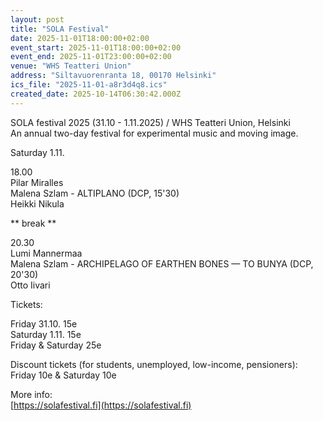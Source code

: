 ```yaml
---
layout: post
title: "SOLA Festival"
date: 2025-11-01T18:00:00+02:00
event_start: 2025-11-01T18:00:00+02:00
event_end: 2025-11-01T23:00:00+02:00
venue: "WHS Teatteri Union"
address: "Siltavuorenranta 18, 00170 Helsinki"
ics_file: "2025-11-01-a8r3d4q8.ics"
created_date: 2025-10-14T06:30:42.000Z
---
```


SOLA festival 2025 (31.10 - 1.11.2025) / WHS Teatteri Union, Helsinki  
An annual two-day festival for experimental music and moving image.  
  
Saturday 1.11.  
  
18.00  
Pilar Miralles  
Malena Szlam - ALTIPLANO (DCP, 15'30)  
Heikki Nikula  
  
** break **  
  
20.30  
Lumi Mannermaa  
Malena Szlam - ARCHIPELAGO OF EARTHEN BONES — TO BUNYA (DCP, 20'30)  
Otto Iivari  
  
Tickets:  
  
Friday 31.10. 15e  
Saturday 1.11. 15e  
Friday & Saturday 25e  
  
Discount tickets (for students, unemployed, low-income, pensioners):  
Friday 10e & Saturday 10e  
  
More info:  
[https://solafestival.fi](https://solafestival.fi)
